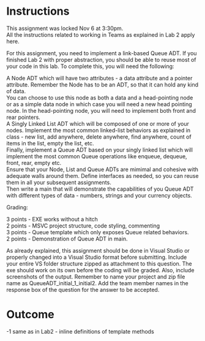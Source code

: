 # Instructions
This assignment was locked Nov 6 at 3:30pm.
<br />All the instructions related to working in Teams as explained in Lab 2 apply here.

 

For this assignment, you need to implement a link-based Queue ADT.  If you finished Lab 2 with proper abstraction, you should be able to reuse most of your code in this lab.  To complete this, you will need the following:

 

A Node ADT which will have two attributes - a data attribute and a pointer attribute.  Remember the Node has to be an ADT, so that it can hold any kind of data.
<br />You can choose to use this node as both a data and a head-pointing node or as a simple data node in which case you will need a new head pointing node.  In the head-pointing node, you will need to implement both front and rear pointers.
<br />A Singly Linked List ADT which will be composed of one or more of your nodes.  Implement the most common linked-list behaviors as explained in class - new list, add anywhere, delete anywhere, find anywhere, count of items in the list, empty the list, etc.
<br />Finally, implement a Queue ADT based on your singly linked list which will implement the most common Queue operations like enqueue, dequeue, front, rear, empty etc.
<br />Ensure that your Node, List and Queue ADTs are mimimal and cohesive with adequate walls around them.  Define interfaces as needed, so you can reuse them in all your subsequent assignments.
<br />Then write a main that will demonstrate the capabilities of you Queue ADT with different types of data - numbers, strings and your currency objects.
 

Grading:

3 points - EXE works without a hitch
<br />2 points - MSVC project structure, code styling, commenting
<br />3 points - Queue template which only exposes Queue related behaviors.
<br />2 points - Demonstration of Queue ADT in main.
 

As already explained, this assignment should be done in Visual Studio or properly changed into a Visual Studio format before submitting.  Include your entire VS folder structure zipped as attachment to this question.  The exe should work on its own before the coding will be graded.  Also, include screenshots of the output.  Remember to name your project and zip file name as QueueADT_initial_1_initial2.  Add the team member names in the response box of the question for the answer to be accepted.

# Outcome
-1 same as in Lab2 - inline definitions of template methods
